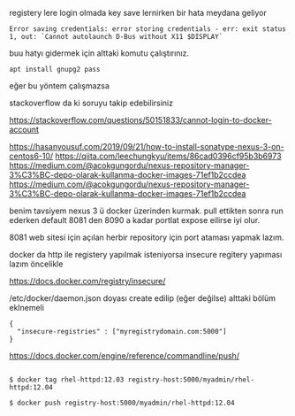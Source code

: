 registery lere login olmada key save lernirken bir hata meydana geliyor 

```
Error saving credentials: error storing credentials - err: exit status 1, out: `Cannot autolaunch D-Bus without X11 $DISPLAY`
```

buu hatyı gidermek için alttaki komutu çalıştırınız.

```
apt install gnupg2 pass
```

eğer bu yöntem çalışmazsa 

stackoverflow da ki soruyu takip edebilirsiniz

https://stackoverflow.com/questions/50151833/cannot-login-to-docker-account


https://hasanyousuf.com/2019/09/21/how-to-install-sonatype-nexus-3-on-centos6-10/
https://qiita.com/leechungkyu/items/86cad0396cf95b3b6973
https://medium.com/@acokgungordu/nexus-repository-manager-3%C3%BC-depo-olarak-kullanma-docker-images-71ef1b2ccdea
https://medium.com/@acokgungordu/nexus-repository-manager-3%C3%BC-depo-olarak-kullanma-docker-images-71ef1b2ccdea

benim tavsiyem nexus 3 ü docker üzerinden kurmak. pull ettikten sonra run ederken default 8081 den 8090 a kadar portlat expose eilirse iyi olur.

8081 web sitesi için açılan herbir repository için port ataması yapmak lazım. 

docker da http ile registery yapılmak isteniyorsa insecure regitery yapıması lazım öncelikle

https://docs.docker.com/registry/insecure/

/etc/docker/daemon.json doyası create edilip (eğer değilse) alttaki bölüm eklnemeli

```
{
  "insecure-registries" : ["myregistrydomain.com:5000"]
}
```



https://docs.docker.com/engine/reference/commandline/push/

```

$ docker tag rhel-httpd:12.03 registry-host:5000/myadmin/rhel-httpd:12.04

$ docker push registry-host:5000/myadmin/rhel-httpd:12.04
```